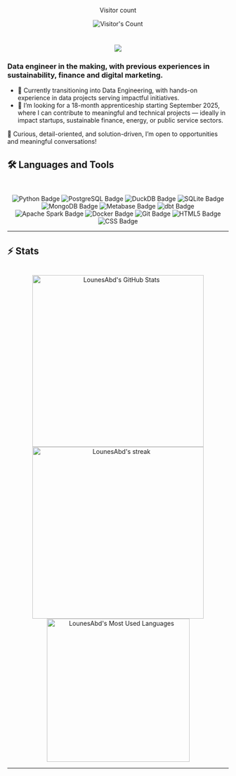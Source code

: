 <div align="center"> 
  <p>Visitor count</p>
  <img src="https://profile-counter.glitch.me/LounesAbd/count.svg" alt="Visitor's Count" />
</div>

<h1 align="center">
    <img src="https://readme-typing-svg.herokuapp.com/?font=Inter&size=36&center=true&vCenter=true&width=500&height=70&color=4493F8&duration=4000&lines=Hi+There!+👋;+I'm+Lounès+Abdou!;" />
</h1>

### Data engineer in the making, with previous experiences in sustainability, finance and digital marketing.

- 🎯 Currently transitioning into Data Engineering, with hands-on experience in data projects serving impactful initiatives.
- 🔎 I’m looking for a 18-month apprenticeship starting September 2025, where I can contribute to meaningful and technical projects — ideally in impact startups, sustainable finance, energy, or public service sectors.

💬 Curious, detail-oriented, and solution-driven, I’m open to opportunities and meaningful conversations!


## 🛠️ Languages and Tools

<br>

<p align="center">
  <img src="https://img.shields.io/badge/Python-3776AB?logo=python&logoColor=fff&style=for-the-badge" alt="Python Badge">
  <img src="https://img.shields.io/badge/PostgreSQL-4169E1?logo=postgresql&logoColor=fff&style=for-the-badge" alt="PostgreSQL Badge">
  <img src="https://img.shields.io/badge/DuckDB-FFF000?logo=duckdb&logoColor=000&style=for-the-badge" alt="DuckDB Badge">
  <img src="https://img.shields.io/badge/SQLite-003B57?logo=sqlite&logoColor=fff&style=for-the-badge" alt="SQLite Badge">
  <img src="https://img.shields.io/badge/MongoDB-47A248?logo=mongodb&logoColor=fff&style=for-the-badge" alt="MongoDB Badge">
  <img src="https://img.shields.io/badge/Metabase-509EE3?logo=metabase&logoColor=fff&style=for-the-badge" alt="Metabase Badge">
  <img src="https://img.shields.io/badge/dbt-FF694B?logo=dbt&logoColor=fff&style=for-the-badge" alt="dbt Badge">
  <img src="https://img.shields.io/badge/Apache%20Spark-E25A1C?logo=apachespark&logoColor=fff&style=for-the-badge" alt="Apache Spark Badge">
  <img src="https://img.shields.io/badge/Docker-2496ED?logo=docker&logoColor=fff&style=for-the-badge" alt="Docker Badge">
  <img src="https://img.shields.io/badge/Git-F05032?logo=git&logoColor=fff&style=for-the-badge" alt="Git Badge">
  <img src="https://img.shields.io/badge/HTML5-E34F26?logo=html5&logoColor=fff&style=for-the-badge" alt="HTML5 Badge">
  <img src="https://img.shields.io/badge/CSS-639?logo=css&logoColor=fff&style=for-the-badge" alt="CSS Badge">
</p>

<hr>


## ⚡️ Stats

<br>

<div align=center>
  <img width=390 src="https://github-readme-stats.vercel.app/api?username=LounesAbd&theme=transparent&count_private=true&show_icons=true&rank_icon=github&locale=en" alt="LounesAbd's GitHub Stats" />
  <img width=390 src="https://github-readme-streak-stats.herokuapp.com/?user=LounesAbd&theme=transparent&count_private=true&border_radius=10&locale=en" alt="LounesAbd's streak" />
  <img width=325 src="https://github-readme-stats.vercel.app/api/top-langs?username=LounesAbd&theme=transparent&layout=donut&hide=css&langs_count=8&border_radius=10&show_icons=true&locale=en" alt="LounesAbd's Most Used Languages" />
</div>

<hr>
